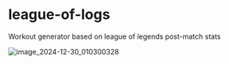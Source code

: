 # league-of-logs
Workout generator based on league of legends post-match stats

![image_2024-12-30_010300328](https://github.com/user-attachments/assets/72cafa3f-88c1-4720-947e-2ceeb8970c07)

